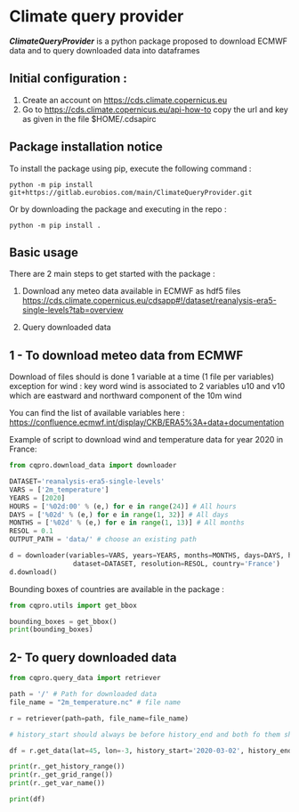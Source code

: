 # Climate query provider

_**ClimateQueryProvider**_ is a python package proposed to download ECMWF data and to query downloaded data into dataframes

## Initial configuration :

1. Create an account on https://cds.climate.copernicus.eu
2. Go to https://cds.climate.copernicus.eu/api-how-to copy the url and key as given in the file $HOME/.cdsapirc  

## Package installation notice

To install the package using pip, execute the following command :

``` shell script
python -m pip install git+https://gitlab.eurobios.com/main/ClimateQueryProvider.git
```

Or by downloading the package and executing in the repo :

```shell script
python -m pip install .
```


## Basic usage

There are 2 main steps to get started with the package :

1. Download any meteo data available in ECMWF as hdf5 files https://cds.climate.copernicus.eu/cdsapp#!/dataset/reanalysis-era5-single-levels?tab=overview

2. Query downloaded data

## 1 - To download meteo data from ECMWF

Download of files should is done 1 variable at a time (1 file per variables)
exception for wind : key word wind is associated to 2 variables u10 and v10 which are eastward and northward component of the 10m wind

You can find the list of available variables here : https://confluence.ecmwf.int/display/CKB/ERA5%3A+data+documentation

Example of script to download wind and temperature data for year 2020 in France:

``` python
from cqpro.download_data import downloader

DATASET='reanalysis-era5-single-levels'
VARS = ['2m_temperature']
YEARS = [2020]
HOURS = ['%02d:00' % (e,) for e in range(24)] # All hours
DAYS = ['%02d' % (e,) for e in range(1, 32)] # All days
MONTHS = ['%02d' % (e,) for e in range(1, 13)] # All months
RESOL = 0.1
OUTPUT_PATH = 'data/' # choose an existing path 

d = downloader(variables=VARS, years=YEARS, months=MONTHS, days=DAYS, hours=HOURS, output_path=OUTPUT_PATH,
                dataset=DATASET, resolution=RESOL, country='France')
d.download()
```

Bounding boxes of countries are available in the package :
``` python
from cqpro.utils import get_bbox

bounding_boxes = get_bbox()
print(bounding_boxes)
``` 


## 2- To query downloaded data

``` python
from cqpro.query_data import retriever

path = '/' # Path for downloaded data
file_name = "2m_temperature.nc" # file name

r = retriever(path=path, file_name=file_name)

# history_start should always be before history_end and both fo them should be in the range of the file history

df = r.get_data(lat=45, lon=-3, history_start='2020-03-02', history_end='2020-03-03 03:03:00')

print(r._get_history_range())
print(r._get_grid_range())
print(r._get_var_name())

print(df)
```
